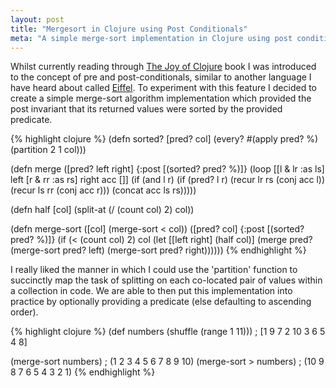 ```yaml
---
layout: post
title: "Mergesort in Clojure using Post Conditionals"
meta: "A simple merge-sort implementation in Clojure using post conditionals to maintain sort invariant"
---
```


Whilst currently reading through [The Joy of Clojure](https://www.manning.com/books/the-joy-of-clojure) book I was introduced to the concept of pre and post-conditionals, similar to another language I have heard about called [Eiffel](https://en.wikipedia.org/wiki/Eiffel_(programming_language)).
To experiment with this feature I decided to create a simple merge-sort algorithm implementation which provided the post invariant that its returned values were sorted by the provided predicate.
<!--more-->

{% highlight clojure %}
(defn sorted? [pred? col]
  (every? #(apply pred? %) (partition 2 1 col)))

(defn merge
  ([pred? left right]
   {:post [(sorted? pred? %)]}
   (loop [[l & lr :as ls] left [r & rr :as rs] right acc []]
     (if (and l r)
       (if (pred? l r)
         (recur lr rs (conj acc l))
         (recur ls rr (conj acc r)))
       (concat acc ls rs)))))

(defn half [col]
  (split-at (/ (count col) 2) col))

(defn merge-sort
  ([col] (merge-sort < col))
  ([pred? col]
    {:post [(sorted? pred? %)]}
    (if (< (count col) 2)
      col
      (let [[left right] (half col)]
        (merge pred? (merge-sort pred? left) (merge-sort pred? right))))))
{% endhighlight %}

I really liked the manner in which I could use the 'partition' function to succinctly map the task of splitting on each co-located pair of values within a collection in code.
We are able to then put this implementation into practice by optionally providing a predicate (else defaulting to ascending order).

{% highlight clojure %}
(def numbers (shuffle (range 1 11))) ; [1 9 7 2 10 3 6 5 4 8]

(merge-sort numbers) ; (1 2 3 4 5 6 7 8 9 10)
(merge-sort > numbers) ; (10 9 8 7 6 5 4 3 2 1)
{% endhighlight %}
